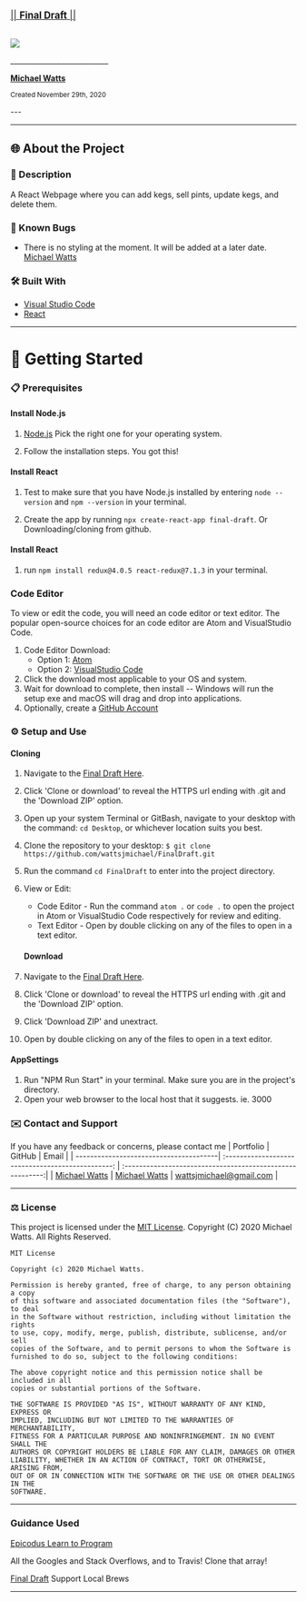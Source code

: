 <br>
<p>
  <u><big>|| <b>Final Draft</b> ||</big></u>
</p>
<p>
    <!-- Project Avatar/Logo -->
    <br>
    <a>
        <img src="https://creazilla-store.fra1.digitaloceanspaces.com/emojis/46923/clinking-beer-mugs-emoji-clipart-md.png">
    </a>
    <p>
      ___________________________
    </p>
    <!-- GitHub Link -->
    <p>
        <a href="https://github.com/wattsjmichael">
            <strong>Michael Watts</strong>
        </a> 
    </p>
    <p>
  <small>Created November 29th, 2020</small>
</p>
---

---
## 🌐 About the Project

### 📖 Description

A React Webpage where you can add kegs, sell pints, update kegs, and delete them.

### 🦠 Known Bugs

- There is no styling at the moment. It will be added  at a later date. <a href=mailto:wattsjmichael@gmail.com>Michael Watts </a>

### 🛠 Built With

- [Visual Studio Code](https://code.visualstudio.com/)
- [React](https://reactjs.org/)

---

# 🏁 Getting Started

### 📋 Prerequisites

#### Install Node.js
 1. [Node.js](https://nodejs.org/en/download/) Pick the right one for your operating system. 

 2. Follow the installation steps. You got this! 
#### Install React

1. Test to make sure that you have Node.js installed by entering `node --version` and `npm --version` in your terminal. 

2. Create the app by running `npx create-react-app final-draft`. Or Downloading/cloning from github. 

#### Install React

1.  run `npm install redux@4.0.5 react-redux@7.1.3` in your terminal. 




### Code Editor

To view or edit the code, you will need an code editor or text editor. The popular open-source choices for an code editor are Atom and VisualStudio Code.

1. Code Editor Download:
   - Option 1: [Atom](https://nodejs.org/en/)
   - Option 2: [VisualStudio Code](https://www.npmjs.com/)
2. Click the download most applicable to your OS and system.
3. Wait for download to complete, then install -- Windows will run the setup exe and macOS will drag and drop into applications.
4. Optionally, create a [GitHub Account](https://github.com)

### ⚙️ Setup and Use

#### Cloning

1. Navigate to the [Final Draft Here](https://github.com/wattsjmichael/FinalDraft).
2. Click 'Clone or download' to reveal the HTTPS url ending with .git and the 'Download ZIP' option.
3. Open up your system Terminal or GitBash, navigate to your desktop with the command: `cd Desktop`, or whichever location suits you best.
4. Clone the repository to your desktop: `$ git clone https://github.com/wattsjmichael/FinalDraft.git`
5. Run the command `cd FinalDraft` to enter into the project directory.
6. View or Edit:
   - Code Editor - Run the command `atom .` or `code .` to open the project in Atom or VisualStudio Code respectively for review and editing.
   - Text Editor - Open by double clicking on any of the files to open in a text editor.

   #### Download

1. Navigate to the [Final Draft Here](https://github.com/wattsjmichael/FinalDraft).
2. Click 'Clone or download' to reveal the HTTPS url ending with .git and the 'Download ZIP' option.
3. Click 'Download ZIP' and unextract.
4. Open by double clicking on any of the files to open in a text editor.

#### AppSettings

1. Run "NPM Run Start" in your terminal. Make sure you are in the project's directory. 
2. Open your web browser to the local host that it suggests. ie. 3000




### ✉️ Contact and Support

If you have any feedback or concerns, please contact me
| Portfolio                              |                      GitHub                       |                           Email                           |
| ---------------------------------------| :-----------------------------------------------: | :--------------------------------------------------------:|
| [Michael Watts](www.wattsjmichael.com) | [Michael Watts](https://github.com/wattsjmichael) | [wattsjmichael@gmail.com](mailto:wattsjmichael@gmail.com) |

---

### ⚖️ License

This project is licensed under the [MIT License](https://opensource.org/licenses/MIT). Copyright (C) 2020 Michael Watts. All Rights Reserved.

```
MIT License

Copyright (c) 2020 Michael Watts.

Permission is hereby granted, free of charge, to any person obtaining a copy
of this software and associated documentation files (the "Software"), to deal
in the Software without restriction, including without limitation the rights
to use, copy, modify, merge, publish, distribute, sublicense, and/or sell
copies of the Software, and to permit persons to whom the Software is
furnished to do so, subject to the following conditions:

The above copyright notice and this permission notice shall be included in all
copies or substantial portions of the Software.

THE SOFTWARE IS PROVIDED "AS IS", WITHOUT WARRANTY OF ANY KIND, EXPRESS OR
IMPLIED, INCLUDING BUT NOT LIMITED TO THE WARRANTIES OF MERCHANTABILITY,
FITNESS FOR A PARTICULAR PURPOSE AND NONINFRINGEMENT. IN NO EVENT SHALL THE
AUTHORS OR COPYRIGHT HOLDERS BE LIABLE FOR ANY CLAIM, DAMAGES OR OTHER
LIABILITY, WHETHER IN AN ACTION OF CONTRACT, TORT OR OTHERWISE, ARISING FROM,
OUT OF OR IN CONNECTION WITH THE SOFTWARE OR THE USE OR OTHER DEALINGS IN THE
SOFTWARE.
```

---
### Guidance Used

[Epicodus Learn to Program](https://www.Learnhowtoprogram.com)

All the Googles and Stack Overflows, and to Travis! Clone that array! 

[Final Draft](https://www.finaldrafttaphouse.com) Support Local Brews

---
